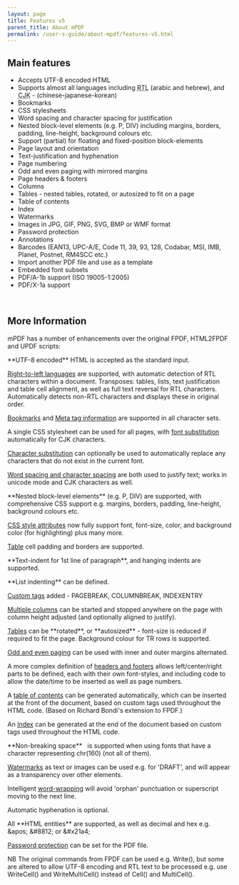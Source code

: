 ```yaml
---
layout: page
title: Features v5
parent_title: About mPDF
permalink: /user-s-guide/about-mpdf/features-v5.html
---
```


<div id="bpmbook" class="bpmbook" style="direction:ltr;">
<div class="topic_user_field">
<div id="U0">
<h2>Main features</h2>
<ul>
<li>Accepts UTF-8 encoded HTML</li>
<li>Supports almost all languages including <acronym title="Right-to-Left document, used for Hebrew and Arabic languages">RTL</acronym> (arabic and hebrew), and <acronym title="Chinese-Japanese-Korean languages">CJK</acronym> - (chinese-japanese-korean)</li>
<li>Bookmarks</li>
<li>CSS stylesheets</li>
<li>Word spacing and character spacing for justification</li>
<li>Nested block-level elements (e.g. P, DIV) including margins, borders, padding, line-height, background colours etc.</li>
<li>Support (partial) for floating and fixed-position block-elements</li>
<li>Page layout and orientation</li>
<li>Text-justification and hyphenation</li>
<li>Page numbering</li>
<li>Odd and even paging with mirrored margins</li>
<li>Page headers &amp; footers</li>
<li>Columns</li>
<li>Tables - nested tables, rotated, or autosized to fit on a page</li>
<li>Table of contents</li>
<li>Index</li>
<li>Watermarks</li>
<li>Images in JPG, GIF, PNG, SVG, BMP or WMF format</li>
<li>Password protection</li>
<li>Annotations</li>
<li>Barcodes (EAN13, UPC-A/E, Code 11, 39, 93, 128, Codabar, MSI, IMB, Planet, Postnet, RM4SCC etc.)</li>
<li>Import another PDF file and use as a template</li>
<li>Embedded font subsets</li>
<li>PDF/A-1b support (ISO 19005-1:2005)</li>
<li>PDF/X-1a support</li>
</ul>
<p> </p>
<h2>More Information</h2>
<p>mPDF has a number of enhancements over the original FPDF, HTML2FPDF and UPDF scripts:</p>
<p>**UTF-8 encoded** HTML is accepted as the standard input.</p>
<p><a href="/user-s-guide/fonts-languages/arabic-rtl-text-v5-x.html">Right-to-left languages</a> are supported, with automatic detection of RTL characters within a document. Transposes: tables, lists, text justification and table cell alignment, as well as full text reversal for RTL characters. Automatically detects non-RTL characters and displays these in original order.</p>
<p><a href="/user-s-guide/what-else-can-i-do/bookmarks.html">Bookmarks</a> and <a href="/user-s-guide/setting-pdf-file-properties/document-metadata.html">Meta tag information</a> are supported in all character sets.</p>
<p>A single CSS stylesheet can be used for all pages, with <a href="/user-s-guide/fonts-languages/font-substitution-5-x.html">font substitution</a> automatically for CJK characters.</p>
<p><a href="/user-s-guide/fonts-languages/character-substitution.html">Character substitution</a> can optionally be used to automatically replace any characters that do not exist in the current font.</p>
<p><a href="/user-s-guide/what-else-can-i-do/text-justification.html">Word spacing and character spacing</a> are both used to justify text; works in unicode mode and CJK characters as well.</p>
<p>**Nested block-level elements** (e.g. P, DIV) are supported, with comprehensive CSS support e.g. margins, borders, padding, line-height, background colours etc.</p>
<p><a href="/user-s-guide/css-stylesheets/introduction.html">CSS style attributes</a> now fully support font, font-size, color, and background color (for highlighting) plus many more.</p>
<p><a href="/user-s-guide/tables/tables.html">Table</a> cell padding and borders are supported.</p>
<p>**Text-indent for 1st line of paragraph**, and hanging indents are supported.</p>
<p>**List indenting** can be defined.</p>
<p><a href="/user-s-guide/html-support/custom-html-tags.html">Custom tags</a> added - PAGEBREAK, COLUMNBREAK, INDEXENTRY</p>
<p><a href="/user-s-guide/what-else-can-i-do/columns.html">Multiple columns</a> can be started and stopped anywhere on the page with column height adjusted (and optionally aligned to justify).</p>
<p><a href="/user-s-guide/tables/tables.html">Tables</a> can be **rotated**, or **autosized** - font-size is reduced if required to fit the page. Background colour for TR rows is supported.</p>
<p><a href="/user-s-guide/paging/double-sided-documents.html">Odd and even paging</a> can be used with inner and outer margins alternated.</p>
<p>A more complex definition of <a href="/user-s-guide/headers-footers/headers-footers.html">headers and footers</a> allows left/center/right parts to be defined, each with their own font-styles, and including code to allow the date/time to be inserted as well as page numbers.</p>
<p>A <a href="/user-s-guide/what-else-can-i-do/table-of-contents.html">table of contents</a> can be generated automatically, which can be inserted at the front of the document, based on custom tags used throughout the HTML code. (Based on Richard Bondi's extension to FPDF.)</p>
<p>An <a href="/user-s-guide/what-else-can-i-do/index.html">Index</a> can be generated at the end of the document based on custom tags used throughout the HTML code.</p>
<p>**Non-breaking space**   is supported when using fonts that have a character representing chr(160) (not all of them). </p>
<p><a href="/user-s-guide/what-else-can-i-do/watermarks.html">Watermarks</a> as text or images can be used e.g. for 'DRAFT', and will appear as a transparency over other elements.</p>
<p>Intelligent <a href="/user-s-guide/what-else-can-i-do/text-justification.html">word-wrapping</a> will avoid 'orphan' punctuation or superscript moving to the next line.</p>
<p>Automatic hyphenation is optional.</p>
<p>All **HTML entities** are supported, as well as decimal and hex e.g. &amp;apos; &amp;#8812; or &amp;#x21a4;</p>
<p><a href="/user-s-guide/setting-pdf-file-properties/password-protection.html">Password protection</a> can be set for the PDF file.</p>
<p>NB The original commands from FPDF can be used e.g. Write(), but some are altered to allow UTF-8 encoding and RTL text to be processed e.g. use WriteCell() and WriteMultiCell() instead of Cell() and MultiCell().</p>
</div>
</div>

